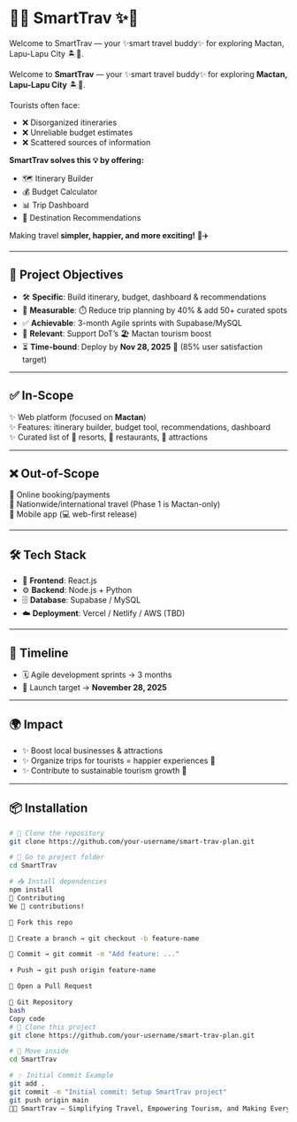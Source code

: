 # 🌴✨ SmartTrav ✨🌴
Welcome to SmartTrav — your ✨smart travel buddy✨ for exploring Mactan, Lapu-Lapu City 🏝️💼.

Welcome to **SmartTrav** — your ✨smart travel buddy✨ for exploring **Mactan, Lapu-Lapu City** 🏝️💼.  

Tourists often face:  
- ❌ Disorganized itineraries  
- ❌ Unreliable budget estimates  
- ❌ Scattered sources of information  

**SmartTrav solves this 💡 by offering:**  
- 🗺️ Itinerary Builder  
- 💰 Budget Calculator  
- 📊 Trip Dashboard  
- 🌟 Destination Recommendations  

Making travel **simpler, happier, and more exciting!** 🥳✈️  

---

## 🎯 Project Objectives  

- 🛠️ **Specific**: Build itinerary, budget, dashboard & recommendations  
- 📏 **Measurable**: ⏱️ Reduce trip planning by 40% & add 50+ curated spots  
- ✅ **Achievable**: 3-month Agile sprints with Supabase/MySQL  
- 📌 **Relevant**: Support DoT’s 🏖️ Mactan tourism boost  
- ⏳ **Time-bound**: Deploy by **Nov 28, 2025** 🎉 (85% user satisfaction target)  

---

## ✅ In-Scope  

✨ Web platform (focused on **Mactan**)  
✨ Features: itinerary builder, budget tool, recommendations, dashboard  
✨ Curated list of 🌊 resorts, 🍴 restaurants, 🎡 attractions  

---

## ❌ Out-of-Scope  

🚫 Online booking/payments  
🚫 Nationwide/international travel (Phase 1 is Mactan-only)  
🚫 Mobile app (💻 web-first release)  

---

## 🛠️ Tech Stack  

- 🎨 **Frontend**: React.js  
- ⚙️ **Backend**: Node.js + Python  
- 🗄️ **Database**: Supabase / MySQL  
- ☁️ **Deployment**: Vercel / Netlify / AWS (TBD)  

---

## 📅 Timeline  

- 🗓️ Agile development sprints → 3 months  
- 🚀 Launch target → **November 28, 2025**  

---

## 🌍 Impact  

- ✨ Boost local businesses & attractions  
- ✨ Organize trips for tourists = happier experiences 🌸  
- ✨ Contribute to sustainable tourism growth 🌿  

---

## 📦 Installation  

```bash
# 🐧 Clone the repository
git clone https://github.com/your-username/smart-trav-plan.git

# 📂 Go to project folder
cd SmartTrav

# 📥 Install dependencies
npm install
🤝 Contributing
We 💖 contributions!

🍴 Fork this repo

🌱 Create a branch → git checkout -b feature-name

📝 Commit → git commit -m "Add feature: ..."

⬆️ Push → git push origin feature-name

🎉 Open a Pull Request

🔗 Git Repository
bash
Copy code
# 🐧 Clone this project
git clone https://github.com/your-username/smart-trav-plan.git

# 📂 Move inside
cd SmartTrav

# ✨ Initial Commit Example
git add .
git commit -m "Initial commit: Setup SmartTrav project"
git push origin main
🌴💖 SmartTrav – Simplifying Travel, Empowering Tourism, and Making Every Journey Magical! 💖🌴
